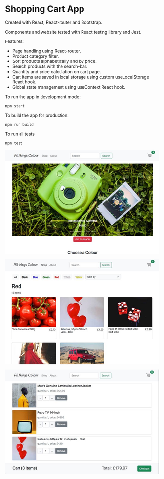 # Shopping Cart App

Created with React, React-router and Bootstrap.

Components and website tested with React testing library and Jest.

Features:

- Page handling using React-router.
- Product category filter.
- Sort products alphabetically and by price.
- Search products with the search-bar.
- Quantity and price calculation on cart page.
- Cart items are saved in local storage using custom useLocalStorage React hook.
- Global state management using useContext React hook.

To run the app in development mode:

```
npm start
```

To build the app for production:

```
npm run build
```

To run all tests

```
npm test
```

![](./screenshots/atc_03_s.jpeg)

![](./screenshots/atc_02_s.jpeg)

![](./screenshots/atc_01_s.jpeg)

